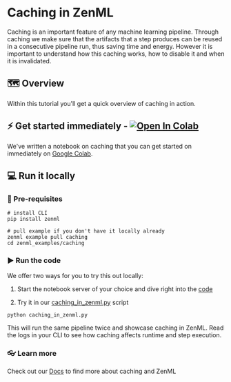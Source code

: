 # Caching in ZenML
Caching is an important feature of any machine learning pipeline. Through caching we make sure that the artifacts that 
a step produces can be reused in a consecutive pipeline run, thus saving time and energy. However it is important to 
understand how this caching works, how to disable it and when it is invalidated.

## 🗺 Overview

Within this tutorial you'll get a quick overview of caching in action. 

## ⚡ Get started immediately - [![Open In Colab](https://colab.research.google.com/assets/colab-badge.svg)](https://colab.research.google.com/github/zenml-io/zenml/blob/feature/ENG-634-beautify-examples/examples/Zenml_Basics/caching/Caching_in_Zenml.ipynb)

We've written a notebook on caching that you can get started on immediately on [Google Colab](https://colab.research.google.com/github/zenml-io/zenml/blob/feature/ENG-634-beautify-examples/examples/Zenml_Basics/caching/Caching_in_Zenml.ipynb).

## 💻 Run it locally
### 📃 Pre-requisites

```shell
# install CLI
pip install zenml 

# pull example if you don't have it locally already
zenml example pull caching
cd zenml_examples/caching
```

### ▶ Run the code

We offer two ways for you to try this out locally:

1. Start the notebook server of your choice and dive right into the [code](caching_in_zenml.ipynb)

2. Try it in our [caching_in_zenml.py](caching_in_zenml.py) script 

```bash
python caching_in_zenml.py
```

This will run the same pipeline twice and showcase caching in ZenML. Read the logs in
your CLI to see how caching affects runtime and step execution.

### 👓 Learn more

Check out our [Docs](tbd) to  find more about caching and ZenML
